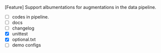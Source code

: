 [Feature] Support albumentations for augmentations in the data pipeline.

+ [ ] codes in pipeline.
+ [ ] docs
+ [ ] changelog
+ [x] unittest
+ [x] optional.txt
+ [ ] demo configs